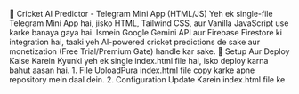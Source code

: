 🏏 Cricket AI Predictor - Telegram Mini App (HTML/JS)
​Yeh ek single-file Telegram Mini App hai, jisko HTML, Tailwind CSS, aur Vanilla JavaScript use karke banaya gaya hai. Ismein Google Gemini API aur Firebase Firestore ki integration hai, taaki yeh AI-powered cricket predictions de sake aur monetization (Free Trial/Premium Gate) handle kar sake.
​🚀 Setup Aur Deploy Kaise Karein
​Kyunki yeh ek single index.html file hai, isko deploy karna bahut aasan hai.
​1. File Upload
​Pura index.html file copy karke apne repository mein daal dein.
​2. Configuration Update Karein
​index.html file ke <script type="module"> block mein yeh teen (3) variables zaroor change karein:
// --- CONFIGURATION (UPI ID AUR LINKS APKE HISAB SE) ---
const UPI_ID = "Muahshi7759@ybl"; // <-- Apna UPI ID Yahan Daalein
const PREMIUM_TELEGRAM_LINK = "[https://t.me/your_premium_group](https://t.me/your_premium_group)"; // <-- Apna Telegram Channel Link Yahan Daalein
const AFFILIATE_LINK = "[https://your-betting-platform.com](https://your-betting-platform.com)"; // <-- Apna Betting/Affiliate Link Yahan Daalein
3. Deployment
​Yeh app kisi bhi static file hosting service (jaise GitHub Pages, Vercel, Netlify) par deploy ho sakta hai.
​GitHub par repository banao.
​Files upload karo.
​GitHub Pages ko setup karo, taaki index.html ek public URL par available ho jaaye.
​4. Telegram Bot Se Jodein
​Apna Telegram Bot banao aur uske BotFather settings mein jaakar yeh URL daalo.
​Example URL: https://yourusername.github.io/your-repo-name/index.html
​✨ Features
​Single-File Architecture: Easy deployment ke liye saara code ek hi index.html mein hai.
​Gemini API Integration: Live data use karke detailed cricket predictions (Pitch Report, Toss Decision, Key Battles).
​Firebase Firestore: User tracking ke liye (freeCount aur isPremium status save karta hai).
​Monetization Gate: Pehle prediction ke baad Premium Modal show hota hai.
​Mobile-First UI: Telegram Web App SDK aur Tailwind CSS ke saath fully responsive design.
​Robustness: Firebase configuration missing error aur API request retries ke liye fixes daale gaye hain.
